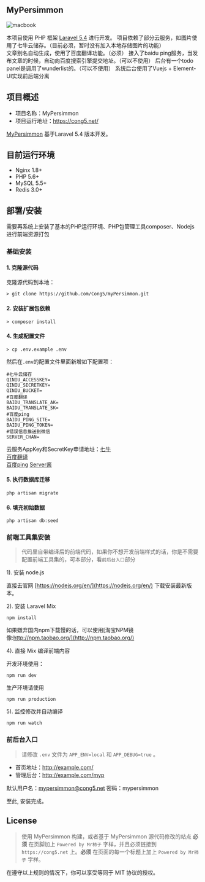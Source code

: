 ## MyPersimmon

![macbook](![macbook](https://raw.githubusercontent.com/cong5/myPersimmon/master/screen.jpg))


本项目使用 PHP 框架 [Laravel 5.4](https://doc.laravel-china.org/docs/5.4/) 进行开发。 
项目依赖了部分云服务，如图片使用了七牛云储存。（目前必须，暂时没有加入本地存储图片的功能）   
文章别名自动生成，使用了百度翻译功能。（必须）
接入了baidu ping服务，当发布文章的时候，自动向百度搜索引擎提交地址。（可以不使用） 
后台有一个todo panel是调用了wunderlist的。（可以不使用） 
系统后台使用了Vuejs + Element-UI实现前后端分离 

## 项目概述

* 项目名称：MyPersimmon
* 项目运行地址：https://cong5.net/

[MyPersimmon](https://github.com/Cong5/myPersimmon) 基于Laravel 5.4 版本开发。

## 目前运行环境

- Nginx 1.8+
- PHP 5.6+
- MySQL 5.5+
- Redis 3.0+

## 部署/安装

需要再系统上安装了基本的PHP运行环境、PHP包管理工具composer、Nodejs进行前端资源打包

### 基础安装

#### 1. 克隆源代码

克隆源代码到本地：

    > git clone https://github.com/Cong5/myPersimmon.git

#### 2. 安装扩展包依赖

    > composer install

#### 4. 生成配置文件

    > cp .env.example .env

然后在`.env`的配置文件里面新增如下配置项：

```shell
#七牛云储存
QINIU_ACCESSKEY=
QINIU_SECRETKEY=
QINIU_BUCKET=
#百度翻译
BAIDU_TRANSLATE_AK=
BAIDU_TRANSLATE_SK=
#百度ping
BAIDU_PING_SITE=
BAIDU_PING_TOKEN=
#错误信息推送到微信
SERVER_CHAN=
```

云服务AppKey和SecretKey申请地址：[七牛](http://www.qiniu.com/)   
[百度翻译](http://api.fanyi.baidu.com/api/trans/product/index)   
[百度ping](http://zhanzhang.baidu.com/linksubmit/index)
[Server酱](http://sc.ftqq.com/)
    
#### 5. 执行数据库迁移

```shell
php artisan migrate
```

#### 6. 填充初始数据

```shell
php artisan db:seed
```


### 前端工具集安装

> 代码里自带编译后的前端代码，如果你不想开发前端样式的话，你是不需要配置前端工具集的，可本部分，看`前后台入口`部分

1). 安装 node.js

直接去官网 [https://nodejs.org/en/](https://nodejs.org/en/) 下载安装最新版本。

2). 安装 Laravel Mix

```shell
npm install
```

如果嫌弃国内npm下载慢的话，可以使用[淘宝NPM镜像:http://npm.taobao.org/](http://npm.taobao.org/)

4). 直接 Mix 编译前端内容

开发环境使用：
```shell
npm run dev
```

生产环境请使用
```shell
npm run production
```

5). 监控修改并自动编译

```shell
npm run watch
```

### 前后台入口

> 请修改 `.env` 文件为 `APP_ENV=local` 和 `APP_DEBUG=true` 。

* 首页地址：http://example.com/
* 管理后台：http://example.com/myp

默认用户名：mypersimmon@cong5.net
密码：mypersimmon

至此, 安装完成。


## License

> 使用 MyPersimmon 构建，或者基于 MyPersimmon 源代码修改的站点 **必须** 在页脚加上 `Powered by Mr柿子` 字样，并且必须链接到 `https://cong5.net` 上。**必须** 在页面的每一个标题上加上 `Powered by Mr柿子` 字样。

在遵守以上规则的情况下，你可以享受等同于 MIT 协议的授权。